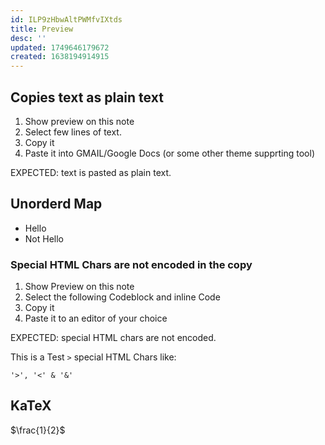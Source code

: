 ```yaml
---
id: ILP9zHbwAltPWMfvIXtds
title: Preview
desc: ''
updated: 1749646179672
created: 1638194914915
---
```


## Copies text as plain text
1. Show preview on this note
1. Select few lines of text.
1. Copy it
1. Paste it into GMAIL/Google Docs (or some other theme supprting tool)

EXPECTED: text is pasted as plain text.

## Unorderd Map

- Hello
- Not Hello

### Special HTML Chars are not encoded in the copy

1. Show Preview on this note
1. Select the following Codeblock and inline Code
1. Copy it 
1. Paste it to an editor of your choice

EXPECTED: special HTML chars are not encoded.

This is a Test `>` special HTML Chars like: 
```
'>', '<' & '&'
```

## KaTeX

$\frac{1}{2}$